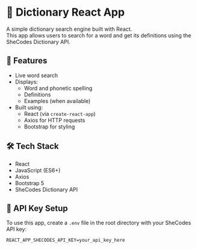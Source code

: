 # 📖 Dictionary React App

A simple dictionary search engine built with React.  
This app allows users to search for a word and get its definitions using the SheCodes Dictionary API.

## 🚀 Features

- Live word search
- Displays:
  - Word and phonetic spelling
  - Definitions
  - Examples (when available)
- Built using:
  - React (via `create-react-app`)
  - Axios for HTTP requests
  - Bootstrap for styling

## 🛠 Tech Stack

- React
- JavaScript (ES6+)
- Axios
- Bootstrap 5
- SheCodes Dictionary API

## 🔑 API Key Setup

To use this app, create a `.env` file in the root directory with your SheCodes API key:

```env
REACT_APP_SHECODES_API_KEY=your_api_key_here
```
